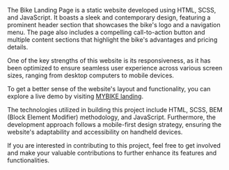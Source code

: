The Bike Landing Page is a static website developed using HTML, SCSS, and JavaScript. It boasts a sleek and contemporary design, featuring a prominent header section that showcases the bike's logo and a navigation menu. The page also includes a compelling call-to-action button and multiple content sections that highlight the bike's advantages and pricing details.

One of the key strengths of this website is its responsiveness, as it has been optimized to ensure seamless user experience across various screen sizes, ranging from desktop computers to mobile devices.

To get a better sense of the website's layout and functionality, you can explore a live demo by visiting [MYBIKE landing](https://stepan-ts.github.io/layout_miami/).

The technologies utilized in building this project include HTML, SCSS, BEM (Block Element Modifier) methodology, and JavaScript. Furthermore, the development approach follows a mobile-first design strategy, ensuring the website's adaptability and accessibility on handheld devices.

If you are interested in contributing to this project, feel free to get involved and make your valuable contributions to further enhance its features and functionalities.
